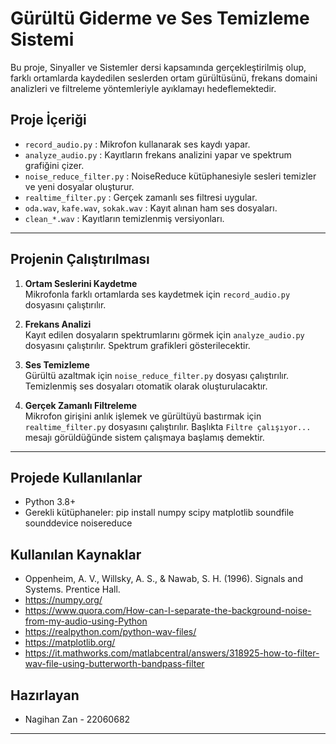 # Gürültü Giderme ve Ses Temizleme Sistemi

Bu proje, Sinyaller ve Sistemler dersi kapsamında gerçekleştirilmiş olup, farklı ortamlarda kaydedilen seslerden ortam gürültüsünü, frekans domaini analizleri ve filtreleme yöntemleriyle ayıklamayı hedeflemektedir.

## Proje İçeriği

- `record_audio.py` : Mikrofon kullanarak ses kaydı yapar.
- `analyze_audio.py` : Kayıtların frekans analizini yapar ve spektrum grafiğini çizer.
- `noise_reduce_filter.py` : NoiseReduce kütüphanesiyle sesleri temizler ve yeni dosyalar oluşturur.
- `realtime_filter.py` : Gerçek zamanlı ses filtresi uygular.
- `oda.wav`, `kafe.wav`, `sokak.wav` : Kayıt alınan ham ses dosyaları.
- `clean_*.wav` : Kayıtların temizlenmiş versiyonları.

---

## Projenin Çalıştırılması

1. **Ortam Seslerini Kaydetme**  
   Mikrofonla farklı ortamlarda ses kaydetmek için `record_audio.py` dosyasını çalıştırılır.

2. **Frekans Analizi**  
   Kayıt edilen dosyaların spektrumlarını görmek için `analyze_audio.py` dosyasını çalıştırılır. Spektrum grafikleri gösterilecektir.

3. **Ses Temizleme**  
   Gürültü azaltmak için `noise_reduce_filter.py` dosyası çalıştırılır. Temizlenmiş ses dosyaları otomatik olarak oluşturulacaktır.

4. **Gerçek Zamanlı Filtreleme**  
   Mikrofon girişini anlık işlemek ve gürültüyü bastırmak için `realtime_filter.py` dosyasını çalıştırılır. Başlıkta `Filtre çalışıyor...` mesajı görüldüğünde sistem çalışmaya başlamış demektir.

---

## Projede Kullanılanlar

- Python 3.8+
- Gerekli kütüphaneler: pip install numpy scipy matplotlib soundfile sounddevice noisereduce

## Kullanılan Kaynaklar
-	Oppenheim, A. V., Willsky, A. S., & Nawab, S. H. (1996). Signals and Systems. Prentice Hall.
-	https://numpy.org/
-	https://www.quora.com/How-can-I-separate-the-background-noise-from-my-audio-using-Python
-	https://realpython.com/python-wav-files/
-	https://matplotlib.org/
-	https://it.mathworks.com/matlabcentral/answers/318925-how-to-filter-wav-file-using-butterworth-bandpass-filter

## Hazırlayan

- Nagihan Zan - 22060682

---
